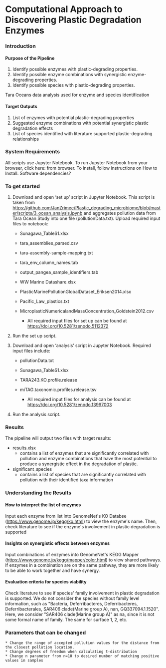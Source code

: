 # Computational Approach to Discovering Plastic Degradation Enzymes

### Introduction

#### Purpose of the Pipeline
1) Identify possible enzymes with plastic-degrading properties.
2) Identify possible enzyme combinations with synergistic enzyme-degrading properties.
3) Identify possible species with plastic-degrading properties.

Tara Oceans data analysis used for enzyme and species identification

#### Target Outputs
1) List of enzymes with potential plastic-degrading properties
2) Suggested enzyme combinations with potential synergistic plastic degradation effects
3) List of species identified with literature supported plastic-degrading relationships

### System Requirements
All scripts use Jupyter Notebook. To run Jupyter Notebook from your browser, click here: from browser. To install, follow instructions on How to Install.
Software dependencies?

### To get started
1) Download and open ‘set up’ script in Jupyter Notebook. This script is taken from https://github.com/JanZrimec/Plastic_degrading_microbiome/blob/master/scripts/3_ocean_analysis.ipynb and aggregates pollution data from Tara Ocean Study into one file (pollutionData.txt). Upload required input files to notebook:
	- Sunagawa_TableS1.xlsx
	- tara_assemblies_parsed.csv
	- tara-assembly-sample-mapping.txt
	- tara_env_column_names.tab
	- output_pangea_sample_identifiers.tab
	- WW Marine Datashare.xlsx
	- PlasticMarinePollutionGlobalDataset_Eriksen2014.xlsx
	- Pacific_Law_plastics.txt
	- MicroplasticNumericalandMassConcentration_Goldstein2012.csv

		* All required input files for set up can be found at https://doi.org/10.5281/zenodo.5112372

2) Run the set up script.

3) Download and open ‘analysis’ script in Jupyter Notebook. Required input files include:
	- pollutionData.txt
	- Sunagawa_TableS1.xlsx
	- TARA243.KO.profile.release
	- miTAG.taxonomic.profiles.release.tsv

   		* All required input files for analysis can be found at https://doi.org/10.5281/zenodo.13997003

5) Run the analysis script.

### Results
The pipeline will output two files with target results:
* results.xlsx
	* contains a list of enzymes that are significantly correlated with pollution and enzyme combinations that have the most potential to produce a synergistic effect in the degradation of plastic.
* significant_species
	* contains a list of species that are significantly correlated with pollution with their identified taxa information

### Understanding the Results
#### How to interpret the list of enzymes

Input each enzyme from list into GenomeNet's KO Databse (https://www.genome.jp/kegg/ko.html) to view the enzyme's name. Then, check literature to see if the enzyme's involvement in plastic degradation is supported

#### Insights on synergistic effects between enzymes

Input combinations of enzymes into GenomeNet's KEGG Mapper (https://www.genome.jp/kegg/mapper/color.html) to view shared pathways. If enzymes in a combination are on the same pathway, they are more likely to be able to work together and have synergy.

#### Evaluation criteria for species viability

Check literature to see if species' family involvement in plastic degradation is supported. We do not consider the species without family level information, such as "Bacteria, Deferribacteres, Deferribacteres, Deferribacterales, SAR406 clade(Marine group A), nan, GQ337094.1.1520". Here, we consider "SAR406 clade(Marine group A)" as na, since it is not some formal name of family. The same for surface 1, 2, etc.

### Parameters that can be changed

	* Change the range of accepted pollution values for the distance from the closest pollution location.
	* Change degrees of freedom when calculating t-distribution
	* Change n parameter from n=10 to desired number of matching positive values in samples
